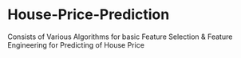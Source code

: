 # House-Price-Prediction
Consists of Various Algorithms for basic Feature Selection & Feature Engineering for Predicting of House Price
